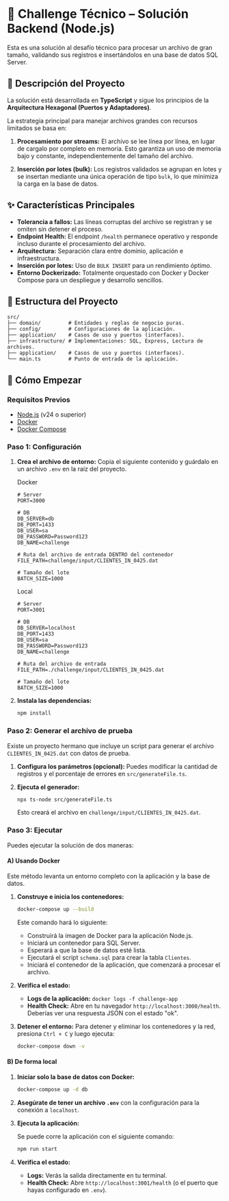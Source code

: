 # 🧪 Challenge Técnico – Solución Backend (Node.js)

Esta es una solución al desafío técnico para procesar un archivo de gran tamaño, validando sus registros e insertándolos en una base de datos SQL Server.

## 📝 Descripción del Proyecto

La solución está desarrollada en **TypeScript** y sigue los principios de la **Arquitectura Hexagonal (Puertos y Adaptadores)**.

La estrategia principal para manejar archivos grandes con recursos limitados se basa en:

1.  **Procesamiento por streams:** El archivo se lee línea por línea, en lugar de cargalo por completo en memoria. Esto garantiza un uso de memoria bajo y constante, independientemente del tamaño del archivo.

2.  **Inserción por lotes (bulk):** Los registros validados se agrupan en lotes y se insertan mediante una única operación de tipo `bulk`, lo que minimiza la carga en la base de datos.

## ✨ Características Principales

- **Tolerancia a fallos:** Las líneas corruptas del archivo se registran y se omiten sin detener el proceso.
- **Endpoint Health:** El endpoint `/health` permanece operativo y responde incluso durante el procesamiento del archivo.
- **Arquitectura:** Separación clara entre dominio, aplicación e infraestructura.
- **Inserción por lotes:** Uso de `BULK INSERT` para un rendimiento óptimo.
- **Entorno Dockerizado:** Totalmente orquestado con Docker y Docker Compose para un despliegue y desarrollo sencillos.

## 📂 Estructura del Proyecto

```
src/
├── domain/         # Entidades y reglas de negocio puras.
├── config/         # Configuraciones de la aplicación.
├── application/    # Casos de uso y puertos (interfaces).
├── infrastructure/ # Implementaciones: SQL, Express, Lectura de archivos.
├── application/    # Casos de uso y puertos (interfaces).
└── main.ts         # Punto de entrada de la aplicación.
```

## 🚀 Cómo Empezar

### Requisitos Previos

- [Node.js](https://nodejs.org/) (v24 o superior)
- [Docker](https://www.docker.com/products/docker-desktop/)
- [Docker Compose](https://docs.docker.com/compose/)

### Paso 1: Configuración

1.  **Crea el archivo de entorno:**
    Copia el siguiente contenido y guárdalo en un archivo `.env` en la raíz del proyecto.

    Docker

    ```dosini
    # Server
    PORT=3000

    # DB
    DB_SERVER=db
    DB_PORT=1433
    DB_USER=sa
    DB_PASSWORD=Password123
    DB_NAME=challenge

    # Ruta del archivo de entrada DENTRO del contenedor
    FILE_PATH=challenge/input/CLIENTES_IN_0425.dat

    # Tamaño del lote
    BATCH_SIZE=1000
    ```

    Local

    ```dosini
    # Server
    PORT=3001

    # DB
    DB_SERVER=localhost
    DB_PORT=1433
    DB_USER=sa
    DB_PASSWORD=Password123
    DB_NAME=challenge

    # Ruta del archivo de entrada
    FILE_PATH=./challenge/input/CLIENTES_IN_0425.dat

    # Tamaño del lote
    BATCH_SIZE=1000
    ```

2.  **Instala las dependencias:**
    ```bash
    npm install
    ```

### Paso 2: Generar el archivo de prueba

Existe un proyecto hermano que incluye un script para generar el archivo `CLIENTES_IN_0425.dat` con datos de prueba.

1.  **Configura los parámetros (opcional):**
    Puedes modificar la cantidad de registros y el porcentaje de errores en `src/generateFile.ts`.

2.  **Ejecuta el generador:**
    ```bash
    npx ts-node src/generateFile.ts
    ```
    Esto creará el archivo en `challenge/input/CLIENTES_IN_0425.dat`.

### Paso 3: Ejecutar

Puedes ejecutar la solución de dos maneras:

#### A) Usando Docker

Este método levanta un entorno completo con la aplicación y la base de datos.

1.  **Construye e inicia los contenedores:**

    ```bash
    docker-compose up --build
    ```

    Este comando hará lo siguiente:

    - Construirá la imagen de Docker para la aplicación Node.js.
    - Iniciará un contenedor para SQL Server.
    - Esperará a que la base de datos esté lista.
    - Ejecutará el script `schema.sql` para crear la tabla `Clientes`.
    - Iniciará el contenedor de la aplicación, que comenzará a procesar el archivo.

2.  **Verifica el estado:**

    - **Logs de la aplicación:** `docker logs -f challenge-app`
    - **Health Check:** Abre en tu navegador `http://localhost:3000/health`. Deberías ver una respuesta JSON con el estado "ok".

3.  **Detener el entorno:**
    Para detener y eliminar los contenedores y la red, presiona `Ctrl + C` y luego ejecuta:
    ```bash
    docker-compose down -v
    ```

#### B) De forma local

1.  **Iniciar solo la base de datos con Docker:**

    ```bash
    docker-compose up -d db
    ```

2.  **Asegúrate de tener un archivo `.env`** con la configuración para la conexión a `localhost`.

3.  **Ejecuta la aplicación:**

    Se puede corre la aplicación con el siguiente comando:

    ```bash
    npm run start
    ```

4.  **Verifica el estado:**
    - **Logs:** Verás la salida directamente en tu terminal.
    - **Health Check:** Abre `http://localhost:3001/health` (o el puerto que hayas configurado en `.env`).

